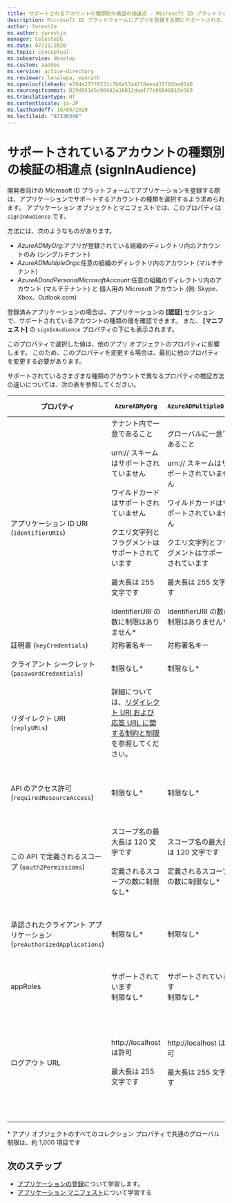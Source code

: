 ```yaml
---
title: サポートされるアカウントの種類別の検証の相違点 - Microsoft ID プラットフォーム | Azure
description: Microsoft ID プラットフォームにアプリを登録する際にサポートされる、アカウントの種類のさまざまなプロパティの検証の違いについて説明します。
author: SureshJa
ms.author: sureshja
manager: CelesteDG
ms.date: 07/21/2020
ms.topic: conceptual
ms.subservice: develop
ms.custom: aaddev
ms.service: active-directory
ms.reviewer: lenalepa, manrath
ms.openlocfilehash: e794e277f6731c7b6e57a4710eea437f65be0340
ms.sourcegitcommit: 829d951d5c90442a38012daaf77e86046018e5b9
ms.translationtype: HT
ms.contentlocale: ja-JP
ms.lasthandoff: 10/09/2020
ms.locfileid: "87336346"
---
```

# <a name="validation-differences-by-supported-account-types-signinaudience"></a>サポートされているアカウントの種類別の検証の相違点 (signInAudience)

開発者向けの Microsoft ID プラットフォームでアプリケーションを登録する際は、アプリケーションでサポートするアカウントの種類を選択するよう求められます。 アプリケーション オブジェクトとマニフェストでは、このプロパティは `signInAudience` です。

方法には、次のようなものがあります。

- *AzureADMyOrg*:アプリが登録されている組織のディレクトリ内のアカウントのみ (シングルテナント)
- *AzureADMultipleOrgs*:任意の組織のディレクトリ内のアカウント (マルチテナント)
- *AzureADandPersonalMicrosoftAccount*:任意の組織のディレクトリ内のアカウント (マルチテナント) と 個人用の Microsoft アカウント (例: Skype、Xbox、Outlook.com)

登録済みアプリケーションの場合は、アプリケーションの **[認証]** セクションで、サポートされているアカウントの種類の値を確認できます。 また、 **[マニフェスト]** の `signInAudience` プロパティの下にも表示されます。

このプロパティで選択した値は、他のアプリ オブジェクトのプロパティに影響します。 このため、このプロパティを変更する場合は、最初に他のプロパティを変更する必要があります。

サポートされているさまざまな種類のアカウントで異なるプロパティの検証方法の違いについては、次の表を参照してください。

| プロパティ | `AzureADMyOrg` | `AzureADMultipleOrgs` | `AzureADandPersonalMicrosoftAccount` および `PersonalMicrosoftAccount` |
|--------------|---------------|----------------|----------------|
| アプリケーション ID URI (`identifierURIs`)  | テナント内で一意であること <br><br> urn:// スキームはサポートされていません <br><br> ワイルドカードはサポートされていません <br><br> クエリ文字列とフラグメントはサポートされています <br><br> 最大長は 255 文字です <br><br> IdentifierURI の数に制限はありません*  | グローバルに一意であること <br><br> urn:// スキームはサポートされていません <br><br> ワイルドカードはサポートされていません <br><br> クエリ文字列とフラグメントはサポートされています <br><br> 最大長は 255 文字です <br><br> IdentifierURI の数に制限はありません* | グローバルに一意であること <br><br> urn:// スキームはサポートされていません <br><br> ワイルドカード、フラグメント、クエリ文字列はサポートされていません <br><br> 最大長は 120 文字です <br><br> IdentifierURI の最大数は 50 です |
| 証明書 (`keyCredentials`) | 対称署名キー | 対称署名キー | 暗号化と非対称署名キー | 
| クライアント シークレット (`passwordCredentials`) | 制限なし* | 制限なし* | LiveSDK が有効になっている場合:クライアント シークレットの最大数は 2 です | 
| リダイレクト URI (`replyURLs`) | 詳細については、[リダイレクト URI および応答 URL に関する制約と制限](reply-url.md)を参照してください。 | | | 
| API のアクセス許可 (`requiredResourceAccess`) | 制限なし* | 制限なし* | 最大数は、アプリケーションあたりのリソースが 50 個、リソース (Microsoft Graph など) あたりのアクセス許可が 30 個です。 アプリケーションあたりの合計の上限は 200 (リソース数 x アクセス許可数) です。 | 
| この API で定義されるスコープ (`oauth2Permissions`) | スコープ名の最大長は 120 文字です <br><br> 定義されるスコープの数に制限なし* | スコープ名の最大長は 120 文字です <br><br> 定義されるスコープの数に制限なし* |  スコープ名の最大長は 40 文字です <br><br> 定義されるスコープの最大数は 100 スコープです | 
| 承認されたクライアント アプリケーション (`preAuthorizedApplications`) | 制限なし* | 制限なし* | 合計の最大は 500 です <br><br> 定義されるクライアント アプリの最大数は 100 です <br><br> クライアントあたりの定義されるスコープは最大 30 です | 
| appRoles | サポートされています <br> 制限なし* | サポートされています <br> 制限なし* | サポートされていません | 
| ログアウト URL | http://localhost は許可 <br><br> 最大長は 255 文字です | http://localhost は許可 <br><br> 最大長は 255 文字です | <br><br> https://localhost は MSA では使用できますが、 http://localhost は使用できません <br><br> 最大長は 255 文字です <br><br> HTTP スキームは使用できません <br><br> ワイルドカードはサポートされていません | 

\* アプリ オブジェクトのすべてのコレクション プロパティで共通のグローバル制限は、約 1,000 項目です

## <a name="next-steps"></a>次のステップ

- [アプリケーションの登録](app-objects-and-service-principals.md)について学習します。
- [アプリケーション マニフェスト](reference-app-manifest.md)について学習する
